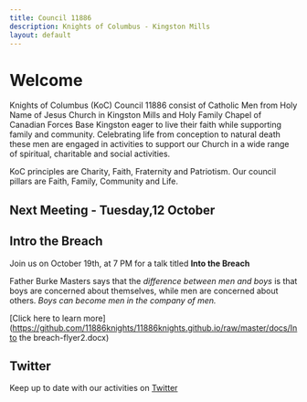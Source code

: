 ```yaml
---
title: Council 11886
description: Knights of Columbus - Kingston Mills
layout: default
---
```


# Welcome

Knights of Columbus (KoC) Council 11886 consist of Catholic Men from Holy Name of Jesus Church in Kingston Mills and Holy Family Chapel of Canadian Forces Base Kingston eager to live their faith while supporting family and community.  Celebrating life from conception to natural death these men are engaged in activities to support our Church in a wide range of spiritual, charitable and social activities.

KoC principles are Charity, Faith, Fraternity and Patriotism. Our council pillars are Faith, Family, Community and Life.

## Next Meeting - Tuesday,12 October 


## Intro the Breach

Join us on October 19th, at 7 PM for a talk titled **Into the Breach**

Father Burke Masters says that the *difference between men and boys* is that boys are concerned about themselves, while men are concerned about others. *Boys can become men in the company of men.*

[Click here to learn more](https://github.com/11886knights/11886knights.github.io/raw/master/docs/Into the breach-flyer2.docx)

## Twitter

Keep up to date with our activities on [Twitter](https://twitter.com/11886knights?lang=en)
